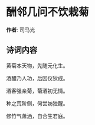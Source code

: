 # 酬邻几问不饮栽菊

**作者**: 司马光

## 诗词内容

黄菊本天物，先随元化生。

酒醴乃人功，后因仪狄成。

酒客强亲菊，菊酒初无情。

种之荒阶侧，何尝妨独醒。

修竹气萧洒，自合生君庭。

